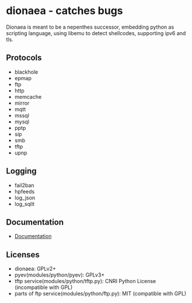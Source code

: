 dionaea - catches bugs
======================

Dionaea is meant to be a nepenthes successor, embedding python as scripting language, using libemu to detect shellcodes, supporting ipv6 and tls.

Protocols
---------

* blackhole
* epmap
* ftp
* http
* memcache
* mirror
* mqtt
* mssql
* mysql
* pptp
* sip
* smb
* tftp
* upnp

Logging
-------

* fail2ban
* hpfeeds
* log_json
* log_sqlit

Documentation
-------------

* [Documentation](http://dionaea.readthedocs.org)

Licenses
--------

* dionaea: GPLv2+
* pyev(modules/python/pyev): GPLv3+
* tftp service(modules/python/tftp.py): CNRI Python License (incompatible with GPL)
* parts of ftp service(modules/python/ftp.py): MIT (compatible with GPL)
